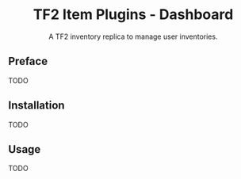 <h1 align="center">TF2 Item Plugins - Dashboard</h1>
<p align="center">A TF2 inventory replica to manage user inventories.</p>

## Preface
TODO

## Installation
TODO

## Usage
TODO
